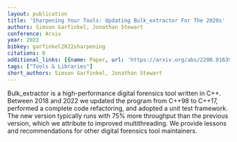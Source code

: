 ```yaml
---
layout: publication
title: 'Sharpening Your Tools: Updating Bulk_extractor For The 2020s'
authors: Simson Garfinkel, Jonathan Stewart
conference: Arxiv
year: 2022
bibkey: garfinkel2022sharpening
citations: 0
additional_links: [{name: Paper, url: 'https://arxiv.org/abs/2208.01639'}]
tags: ["Tools & Libraries"]
short_authors: Simson Garfinkel, Jonathan Stewart
---
```

Bulk_extractor is a high-performance digital forensics tool written in C++.
Between 2018 and 2022 we updated the program from C++98 to C++17, performed a
complete code refactoring, and adopted a unit test framework. The new version
typically runs with 75% more throughput than the previous version, which we
attribute to improved multithreading. We provide lessons and recommendations
for other digital forensics tool maintainers.